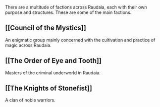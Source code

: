 There are a multitude of factions across Raudaia, each with their own purpose and structures.
These are some of the main factions.

## [[Council of the Mystics]]

An enigmatic group mainly concerned with the cultivation and practice of magic across Raudaia.


## [[The Order of Eye and Tooth]]

Masters of the criminal underworld in Raudaia.


## [[The Knights of Stonefist]]

A clan of noble warriors.